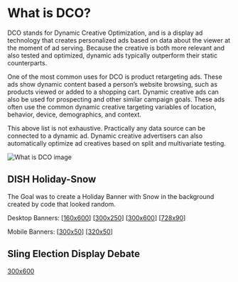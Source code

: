 # What is DCO?

DCO stands for Dynamic Creative Optimization, and is a display ad technology that creates personalized ads based on data about the viewer at the moment of ad serving. Because the creative is both more relevant and also tested and optimized, dynamic ads typically outperform their static counterparts.

One of the most common uses for DCO is product retargeting ads. These ads show dynamic content based a person’s website browsing, such as products viewed or added to a shopping cart. Dynamic creative ads can also be used for prospecting and other similar campaign goals. These ads often use the common dynamic creative targeting variables of location, behavior, device, demographics, and context.

This above list is not exhaustive. Practically any data source can be connected to a dynamic ad. Dynamic creative advertisers can also automatically optimize ad creatives based on split and multivariate testing.

![What is DCO image](https://prodriguez-dev.github.io/dco/images/what-is-dco.png)

## DISH Holiday-Snow

The Goal was to create a Holiday Banner with Snow in the background created by code that looked random.

Desktop Banners:
[[160x600](https://prodriguez-dev.github.io/dco/dish/holiday-snow/160x600/index.html)]
[[300x250](https://prodriguez-dev.github.io/dco/dish/holiday-snow/300x250/index.html)]
[[300x600](https://prodriguez-dev.github.io/dco/dish/holiday-snow/300x600/index.html)]
[[728x90](https://prodriguez-dev.github.io/dco/dish/holiday-snow/728x90/index.html)]

Mobile Banners:
[[300x50](https://prodriguez-dev.github.io/dco/dish/holiday-snow/300x50/index.html)]
[[320x50](https://prodriguez-dev.github.io/dco/dish/holiday-snow/320x50/index.html)]


## Sling Election Display Debate

[300x600](https://prodriguez-dev.github.io/dco/sling/SLING_Election_Display_Debate_A_300x600/index.html)
